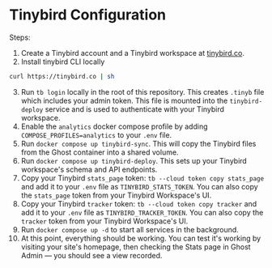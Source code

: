 # Tinybird Configuration

Steps:
1. Create a Tinybird account and a Tinybird workspace at [tinybird.co](https://auth.tinybird.co/login).
2. Install tinybird CLI locally
```bash
curl https://tinybird.co | sh
```
3. Run `tb login` locally in the root of this repository. This creates `.tinyb` file which includes your admin token. This file is mounted into the `tinybird-deploy` service and is used to authenticate with your Tinybird workspace.
4. Enable the `analytics` docker compose profile by adding `COMPOSE_PROFILES=analytics` to your `.env` file.
5. Run `docker compose up tinybird-sync`. This will copy the Tinybird files from the Ghost container into a shared volume.
6. Run `docker compose up tinybird-deploy`. This sets up your Tinybird workspace's schema and API endpoints.
7. Copy your Tinybird `stats_page` token: `tb --cloud token copy stats_page` and add it to your `.env` file as `TINYBIRD_STATS_TOKEN`. You can also copy the `stats_page` token from your Tinybird Workspace's UI.
8. Copy your Tinybird `tracker` token: `tb --cloud token copy tracker` and add it to your `.env` file as `TINYBIRD_TRACKER_TOKEN`. You can also copy the `tracker` token from your Tinybird Workspace's UI.
9. Run `docker compose up -d` to start all services in the background.
10. At this point, everything should be working. You can test it's working by visiting your site's homepage, then checking the Stats page in Ghost Admin — you should see a view recorded.
